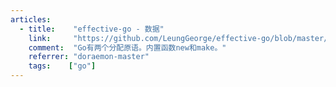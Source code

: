 ```yaml
---
articles:
  - title:    "effective-go - 数据"
    link:     "https://github.com/LeungGeorge/effective-go/blob/master/chapter7.md"
    comment:  "Go有两个分配原语。内置函数new和make。"
    referrer: "doraemon-master"
    tags:    ["go"]
---
```

